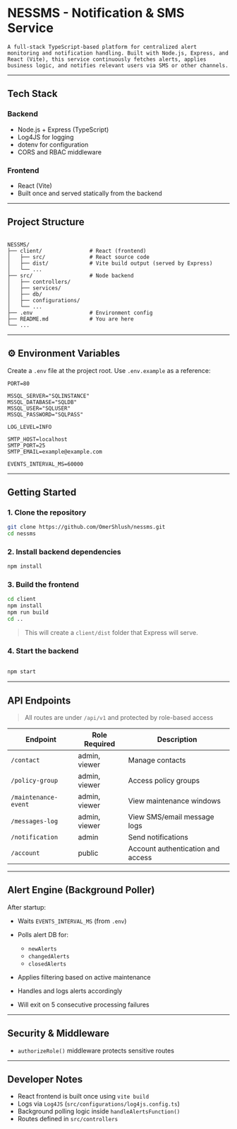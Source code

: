 

# NESSMS - Notification & SMS Service

```
A full-stack TypeScript-based platform for centralized alert monitoring and notification handling. Built with Node.js, Express, and React (Vite), this service continuously fetches alerts, applies business logic, and notifies relevant users via SMS or other channels.
```

---

## Tech Stack

### Backend
- Node.js + Express (TypeScript)
- Log4JS for logging
- dotenv for configuration
- CORS and RBAC middleware

### Frontend
- React (Vite)
- Built once and served statically from the backend

---

## Project Structure

```

NESSMS/
├── client/               # React (frontend)
│   ├── src/              # React source code
│   ├── dist/             # Vite build output (served by Express)
│   └── ...
├── src/                  # Node backend
│   ├── controllers/
│   ├── services/
│   ├── db/
│   ├── configurations/
│   └── ...
├── .env                  # Environment config
├── README.md             # You are here
└── ...

````

---

## ⚙️ Environment Variables

Create a `.env` file at the project root. Use `.env.example` as a reference:

```env
PORT=80

MSSQL_SERVER="SQLINSTANCE"
MSSQL_DATABASE="SQLDB"
MSSQL_USER="SQLUSER"
MSSQL_PASSWORD="SQLPASS"

LOG_LEVEL=INFO

SMTP_HOST=localhost
SMTP_PORT=25
SMTP_EMAIL=example@example.com

EVENTS_INTERVAL_MS=60000

````

---

## Getting Started

### 1. Clone the repository

```bash
git clone https://github.com/OmerShlush/nessms.git
cd nessms
```

### 2. Install backend dependencies

```bash
npm install
```

### 3. Build the frontend

```bash
cd client
npm install
npm run build
cd ..
```

> This will create a `client/dist` folder that Express will serve.

### 4. Start the backend

```bash

npm start
```

---

## API Endpoints

> All routes are under `/api/v1` and protected by role-based access

| Endpoint             | Role Required | Description                       |
| -------------------- | ------------- | --------------------------------- |
| `/contact`           | admin, viewer | Manage contacts                   |
| `/policy-group`      | admin, viewer | Access policy groups              |
| `/maintenance-event` | admin, viewer | View maintenance windows          |
| `/messages-log`      | admin, viewer | View SMS/email message logs       |
| `/notification`      | admin         | Send notifications                |
| `/account`           | public        | Account authentication and access |

---

## Alert Engine (Background Poller)

After startup:

* Waits `EVENTS_INTERVAL_MS` (from `.env`)
* Polls alert DB for:

  * `newAlerts`
  * `changedAlerts`
  * `closedAlerts`
* Applies filtering based on active maintenance
* Handles and logs alerts accordingly
* Will exit on 5 consecutive processing failures

---

## Security & Middleware

* `authorizeRole()` middleware protects sensitive routes

---

## Developer Notes

* React frontend is built once using `vite build`
* Logs via `Log4JS` (`src/configurations/log4js.config.ts`)
* Background polling logic inside `handleAlertsFunction()`
* Routes defined in `src/controllers`

